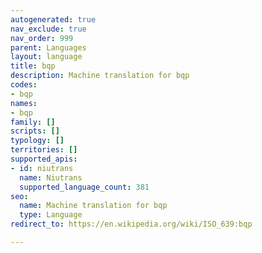 ```yaml
---
autogenerated: true
nav_exclude: true
nav_order: 999
parent: Languages
layout: language
title: bqp
description: Machine translation for bqp
codes:
- bqp
names:
- bqp
family: []
scripts: []
typology: []
territories: []
supported_apis:
- id: niutrans
  name: Niutrans
  supported_language_count: 381
seo:
  name: Machine translation for bqp
  type: Language
redirect_to: https://en.wikipedia.org/wiki/ISO_639:bqp

---
```


